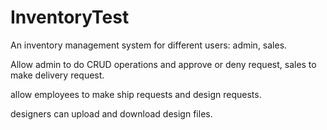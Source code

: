 # InventoryTest
An inventory management system for different users: admin, sales. 

Allow admin to do CRUD operations and approve or deny request, sales to make delivery request.

allow employees to make ship requests and design requests.

designers can upload and download design files.
